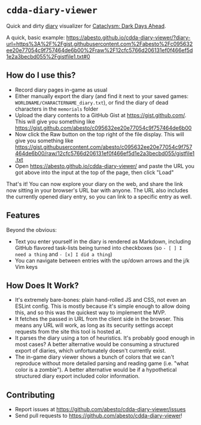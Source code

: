 # `cdda-diary-viewer`

Quick and dirty [diary](https://www.reddit.com/r/cataclysmdda/comments/reuoxh/diaries_are_a_thing_now/) visualizer for [Cataclysm: Dark Days Ahead](https://cataclysmdda.org/).

A quick, basic example: <https://abesto.github.io/cdda-diary-viewer/?diary-url=https%3A%2F%2Fgist.githubusercontent.com%2Fabesto%2Fc095632ee20e77054c9f757464de6b00%2Fraw%2F12cfc5766d206131ef0f466ef5d1e2a3becbd055%2Fgistfile1.txt#0>

## How do I use this?

* Record diary pages in-game as usual
* Either manually export the diary (and find it next to your saved games: `WORLDNAME/CHARACTERNAME_diary.txt`), or find the diary of dead characters in the `memorials` folder
* Upload the diary contents to a GitHub Gist at <https://gist.github.com/>. This will give you something like <https://gist.github.com/abesto/c095632ee20e77054c9f757464de6b00>
* Now click the Raw button on the top right of the file display. This will give you something like <https://gist.githubusercontent.com/abesto/c095632ee20e77054c9f757464de6b00/raw/12cfc5766d206131ef0f466ef5d1e2a3becbd055/gistfile1.txt>
* Open <https://abesto.github.io/cdda-diary-viewer/> and paste the URL you got above into the input at the top of the page, then click "Load"

That's it! You can now explore your diary on the web, and share the link now sitting in your browser's URL bar with anyone. The URL also includes the currently opened diary entry, so you can link to a specific entry as well.

## Features

Beyond the obvious:

* Text you enter yourself in the diary is rendered as Markdown, including GitHub flavored task-lists being turned into checkboxes (so `- [ ] I need a thing` and `- [x] I did a thing`)
* You can navigate between entries with the up/down arrows and the j/k Vim keys

## How Does It Work?

* It's extremely bare-bones: plain hand-rolled JS and CSS, not even an ESLint config. This is mostly because it's simple enough to allow doing this, and so this was the quickest way to implement the MVP.
* It fetches the passed in URL from the client side in the browser. This means any URL will work, as long as its security settings accept requests from the site this tool is hosted at.
* It parses the diary using a ton of heuristics. It's probably good enough in most cases? A better alternative would be consuming a structured export of diaries, which unfortunately doesn't currently exist.
* The in-game diary viewer shows a bunch of colors that we can't reproduce without more detailed parsing and reading game (i.e. "what color is a zombie"). A better alternative would be if a hypothetical structured diary export included color information.

## Contributing

* Report issues at <https://github.com/abesto/cdda-diary-viewer/issues>
* Send pull requests to <https://github.com/abesto/cdda-diary-viewer>!